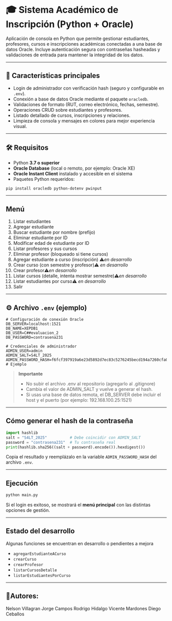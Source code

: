 # 🎓 Sistema Académico de Inscripción (Python + Oracle)

Aplicación de consola en Python que permite gestionar estudiantes, profesores, cursos e inscripciones académicas conectadas a una base de datos Oracle. Incluye autenticación segura con contraseñas hasheadas y validaciones de entrada para mantener la integridad de los datos.

---

## 🧩 Características principales
- Login de administrador con verificación hash (seguro y configurable en `.env`).
- Conexión a base de datos Oracle mediante el paquete `oracledb`.
- Validaciones de formato (RUT, correo electrónico, fechas, semestre).
- Operaciones CRUD sobre estudiantes y profesores.
- Listado detallado de cursos, inscripciones y relaciones.
- Limpieza de consola y mensajes en colores para mejor experiencia visual.

---

## 🛠 Requisitos
- Python **3.7 o superior**
- **Oracle Database** (local o remoto, por ejemplo: Oracle XE)
- **Oracle Instant Client** instalado y accesible en el sistema
- Paquetes Python requeridos:

```bash
pip install oracledb python-dotenv pwinput
```

---
## Menú
1. Listar estudiantes
2. Agregar estudiante
3. Buscar estudiante por nombre (prefijo)
4. Eliminar estudiante por ID
5. Modificar edad de estudiante por ID
6. Listar profesores y sus cursos
7. Eliminar profesor (bloqueado si tiene cursos)
8. Agregar estudiante a curso (inscripción) ⚠️*en desarrollo*
9. Crear curso (con semestre y profesor)⚠️ *en desarrollo*
10. Crear profesor⚠️*en desarrollo*
11. Listar cursos (detalle, intenta mostrar semestre)⚠️*en desarrollo*
12. Listar estudiantes por curso⚠️ *en desarrollo*
13. Salir

---

## ⚙️ Archivo `.env` (ejemplo)

```env
# Configuración de conexión Oracle
DB_SERVER=localhost:1521
DB_NAME=XEPDB1
DB_USER=C##evaluacion_2
DB_PASSWORD=contrasena231

# Credenciales de administrador
ADMIN_USER=admin
ADMIN_SALT=S4LT_2025
ADMIN_PASSWORD_HASH=f6fcf397919a6e23d5892d7ec83c5276245becd194a7260cfa060999a2cf7489  # Ejemplo
```
> **Importante**
>- No subir el archivo .env al repositorio (agregarlo al .gitignore)
>- Cambia el valor de ADMIN_SALT y vuelve a generar el hash.
>- Si usas una base de datos remota, el DB_SERVER debe incluir el host y el puerto (por ejemplo: 192.168.100.25:1521)

---

## Cómo generar el hash de la contraseña
```python
import hashlib
salt = "S4LT_2025"          # Debe coincidir con ADMIN_SALT
password = "contrasena231"  # Tu contraseña real
print(hashlib.sha256((salt + password).encode()).hexdigest())
```

Copia el resultado y reemplázalo en la variable `ADMIN_PASSWORD_HASH` del archivo `.env`.

---

## Ejecución
```bash
python main.py
```
Si el login es exitoso, se mostrará el **menú principal** con las distintas opciones de gestión.

---

## Estado del desarrollo
Algunas funciones se encuentran en desarrollo o pendientes a mejora
- `agregarEstudianteACurso`
- `crearCurso`
- `crearProfesor`
- `listarCursosDetalle`
- `listarEstudiantesPorCurso`

---

## 👤Autores:
Nelson Villagran 
Jorge Campos 
Rodrigo Hidalgo 
Vicente Mardones 
Diego Ceballos